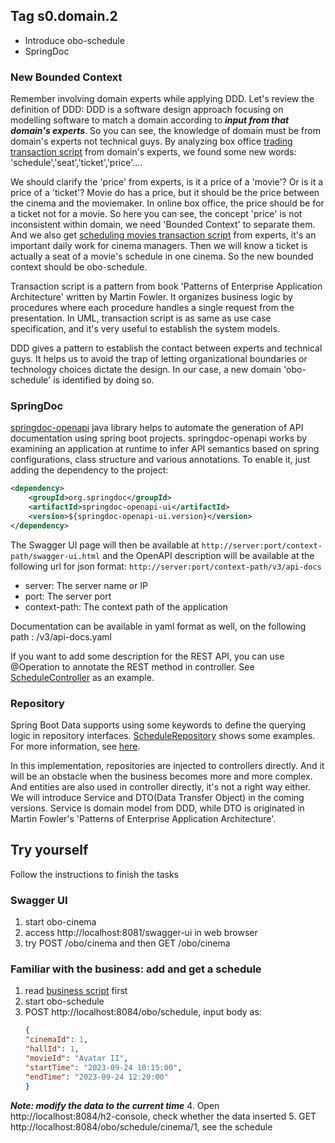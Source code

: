 ## Tag s0.domain.2
* Introduce obo-schedule
* SpringDoc
### New Bounded Context
Remember involving domain experts while applying DDD. Let's review the definition of DDD:
DDD is a software design approach focusing on modelling software to match a domain according to **_input from that domain's experts_**.
So you can see, the knowledge of domain must be from domain's experts not technical guys.
By analyzing box office [trading transaction script](../obo-trade/README.md) from domain's experts,
we found some new words: 'schedule','seat','ticket','price'....

We should clarify the 'price' from experts, is it a price of a 'movie'? Or is it a price of a 'ticket'?
Movie do has a price, but it should be the price between the cinema and the moviemaker. In online box office, the price should be for a ticket not for a movie.
So here you can see, the concept 'price' is not inconsistent within domain, we need 'Bounded Context' to separate them.
And we also get [scheduling movies transaction script](../obo-schedule/README.md) from experts, it's an important daily work for cinema managers.
Then we will know a ticket is actually a seat of a movie's schedule in one cinema. So the new bounded context should be obo-schedule.

Transaction script is a pattern from book 'Patterns of Enterprise Application Architecture' written by Martin Fowler.
It organizes business logic by procedures where each procedure handles a single request from the presentation.
In UML, transaction script is as same as use case specification, and it's very useful to establish the system models.

DDD gives a pattern to establish the contact between experts and technical guys.
It helps us to avoid the trap of letting organizational boundaries or technology choices dictate the design.
In our case, a new domain 'obo-schedule' is identified by doing so.

### SpringDoc
[springdoc-openapi](https://springdoc.org/) java library helps to automate the generation of API documentation using spring boot projects.
springdoc-openapi works by examining an application at runtime to infer API semantics based on spring configurations, class structure and various annotations.
To enable it, just adding the dependency to the project:
```xml
<dependency>
    <groupId>org.springdoc</groupId>
    <artifactId>springdoc-openapi-ui</artifactId>
    <version>${springdoc-openapi-ui.version}</version>
</dependency>
```
The Swagger UI page will then be available at `http://server:port/context-path/swagger-ui.html`
and the OpenAPI description will be available at the following url for json format: `http://server:port/context-path/v3/api-docs`
* server: The server name or IP
* port: The server port
* context-path: The context path of the application

Documentation can be available in yaml format as well, on the following path : /v3/api-docs.yaml

If you want to add some description for the REST API, you can use @Operation to annotate the REST method in controller.
See [ScheduleController](../obo-schedule/src/main/java/com/github/budwing/obo/schedule/controller/ScheduleController.java) as an example.

### Repository
Spring Boot Data supports using some keywords to define the querying logic in repository interfaces.
[ScheduleRepository](../obo-schedule/src/main/java/com/github/budwing/obo/schedule/repository/ScheduleRepository.java) shows some examples.
For more information, see [here](https://docs.spring.io/spring-data/jpa/docs/current/reference/html/#repository-query-keywords).

In this implementation, repositories are injected to controllers directly. And it will be an obstacle when the business becomes more and more complex.
And entities are also used in controller directly, it's not a right way either.
We will introduce Service and DTO(Data Transfer Object) in the coming versions.
Service is domain model from DDD, while DTO is originated in Martin Fowler's 'Patterns of Enterprise Application Architecture'.

## Try yourself
Follow the instructions to finish the tasks
### Swagger UI
1. start obo-cinema
2. access http://localhost:8081/swagger-ui in web browser
3. try POST /obo/cinema and then GET /obo/cinema

### Familiar with the business: add and get a schedule
1. read [business script](../README.md) first
2. start obo-schedule
3. POST http://localhost:8084/obo/schedule, input body as:
   ```json
   {
   "cinemaId": 1,
   "hallId": 1,
   "movieId": "Avatar II",
   "startTime": "2023-09-24 10:15:00",
   "endTime": "2023-09-24 12:20:00"
   }
   ```
**_Note: modify the data to the current time_**
4. Open http://localhost:8084/h2-console, check whether the data inserted
5. GET http://localhost:8084/obo/schedule/cinema/1, see the schedule